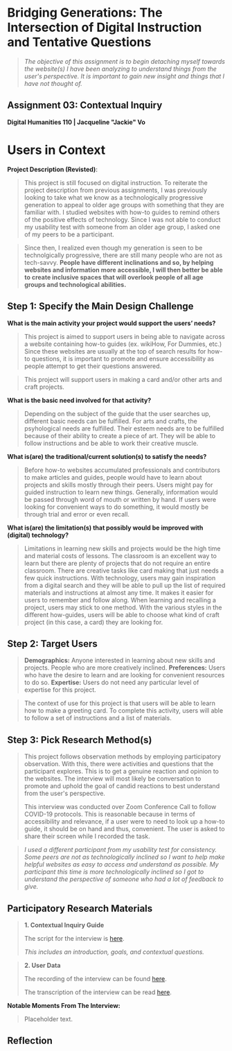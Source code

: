 # Bridging Generations: The Intersection of Digital Instruction and Tentative Questions

> *The objective of this assignment is to begin detaching myself towards the website(s) I have been analyzing to understand things from the user's perspective. It is important to gain new insight and things that I have not thought of.*
 
## Assignment 03: Contextual Inquiry ##
__Digital Humanities 110 | Jacqueline "Jackie" Vo__

# Users in Context #

**Project Description (Revisted)**: 

> This project is still focused on digital instruction. To reiterate the project description from previous assignments, I was previously looking to take what we know as a technologically progressive generation to appeal to older age groups with something that they are familiar with. I studied websites with how-to guides to remind others of the positive effects of technology. Since I was not able to conduct my usability test with someone from an older age group, I asked one of my peers to be a participant. 

> Since then, I realized even though my generation is seen to be technolgically progressive, there are still many people who are not as tech-savvy. **People have different inclinations and so, by helping websites and information more accessible, I will then better be able to create inclusive spaces that will overlook people of all age groups and technological abilities.**

## **Step 1: Specify the Main Design Challenge** ##
**What is the main activity your project would support the users’ needs?**

> This project is aimed to support users in being able to navigate across a website containing how-to guides (ex. wikiHow, For Dummies, etc.) Since these websites are usually at the top of search results for how-to questions, it is important to promote and ensure accessibility as people attempt to get their questions answered. 

> This project will support users in making a card and/or other arts and craft projects.

**What is the basic need involved for that activity?**

> Depending on the subject of the guide that the user searches up, different basic needs can be fulfilled. For arts and crafts, the psyhological needs are fulfilled. Their esteem needs are to be fulfilled because of their ability to create a piece of art. They will be able to follow instructions and be able to work their creative muscle.

**What is(are) the traditional/current solution(s) to satisfy the needs?**

> Before how-to websites accumulated professionals and contributors to make articles and guides, people would have to learn about projects and skills mostly through their peers. Users might pay for guided instruction to learn new things. Generally, information would be passed through word of mouth or written by hand. If users were looking for convenient ways to do something, it would mostly be through trial and error or even recall. 

**What is(are) the limitation(s) that possibly would be improved with (digital) technology?**

> Limitations in learning new skills and projects would be the high time and material costs of lessons. The classroom is an excellent way to learn but there are plenty of projects that do not require an entire classroom. There are creative tasks like card making that just needs a few quick instructions. With technology, users may gain inspiration from a digital search and they will be able to pull up the list of required materials and instructions at almost any time. It makes it easier for users to remember and follow along.
> When learning and recalling a project, users may stick to one method. With the various styles in the different how-guides, users will be able to choose what kind of craft project (in this case, a card) they are looking for. 
## **Step 2: Target Users** ##

> **Demographics:** Anyone interested in learning about new skills and projects. People who are more creatively inclined.
> **Preferences:** Users who have the desire to learn and are looking for convenient resources to do so.
> **Expertise:** Users do not need any particular level of expertise for this project.

> The context of use for this project is that users will be able to learn how to make a greeting card. To complete this activity, users will able to follow a set of instructions and a list of materials.

## **Step 3: Pick Research Method(s)** ##

> This project follows observation methods by employing participatory observation. With this, there were activities and questions that the participant explores. This is to get a genuine reaction and opinion to the websites. The interview will most likely be conversation to promote and uphold the goal of candid reactions to best understand from the user's perspective.
> 
> This interview was conducted over Zoom Conference Call to follow COVID-19 protocols. This is reasonable because in terms of accessibility and relevance, if a user were to need to look up a how-to guide, it should be on hand and thus, convenient. 
> The user is asked to share their screen while I recorded the task. 

> *I used a different participant from my usability test for consistency. Some peers are not as technologically inclined so I want to help make helpful websites as easy to access and understand as possible. My participant this time is more technologically inclined so I got to understand the perspective of someone who had a lot of feedback to give.*

## **Participatory Research Materials** ##
> **1. Contextual Inquiry Guide**
> 
> The script for the interview is [here](https://docs.google.com/document/d/1V3MiieThGWDt5c4Blm-cBfNHTwEywLLlgbrbytGKTVI/edit?usp=sharing).
> 
> *This includes an introduction, goals, and contextual questions.*

> **2. User Data**
> 
> The recording of the interview can be found [here](https://drive.google.com/file/d/1lnoH_zhEBZ7M-rzjhvZn-osuFFTmpsG3/view?usp=sharing).
> 
> The transcription of the interview can be read [here](https://docs.google.com/document/d/1V3MiieThGWDt5c4Blm-cBfNHTwEywLLlgbrbytGKTVI/edit?usp=sharing).

**Notable Moments From The Interview:**

> Placeholder text.

## Reflection ##
